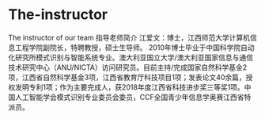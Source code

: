 # The-instructor
The instructor of our team
指导老师简介
江爱文：博士，江西师范大学计算机信息工程学院副院长，特聘教授，硕士生导师。
2010年博士毕业于中国科学院自动化研究所模式识别与智能系统专业。澳大利亚国立大学/澳大利亚国家信息与通信技术研究中心（ANU/NICTA）访问研究员。目前主持/完成国家自然科学基金2项，江西省自然科学基金3项，江西省教育厅科技项目1项；发表论文40余篇，授权发明专利1项；作为主要完成人，获2018年度江西省科技进步奖三等奖1项。中国人工智能学会模式识别专业委员会委员，CCF全国青少年信息学奥赛江西省特派员。
